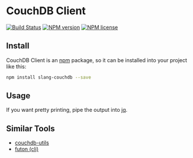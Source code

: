 # CouchDB Client

[![Build Status](http://img.shields.io/travis/slang800/slang-couchdb.svg?style=flat-square)](https://travis-ci.org/slang800/slang-couchdb) [![NPM version](http://img.shields.io/npm/v/slang-couchdb.svg?style=flat-square)](https://www.npmjs.org/package/slang-couchdb) [![NPM license](http://img.shields.io/npm/l/slang-couchdb.svg?style=flat-square)](https://www.npmjs.org/package/slang-couchdb)

## Install

CouchDB Client is an [npm](http://npmjs.org/package/slang-couchdb) package, so it can be installed into your project like this:

```bash
npm install slang-couchdb --save
```

## Usage

If you want pretty printing, pipe the output into [jq](https://stedolan.github.io/jq/manual/).

## Similar Tools

- [couchdb-utils](https://github.com/awilliams/couchdb-utils)
- [futon (cli)](https://www.npmjs.com/package/futon)
